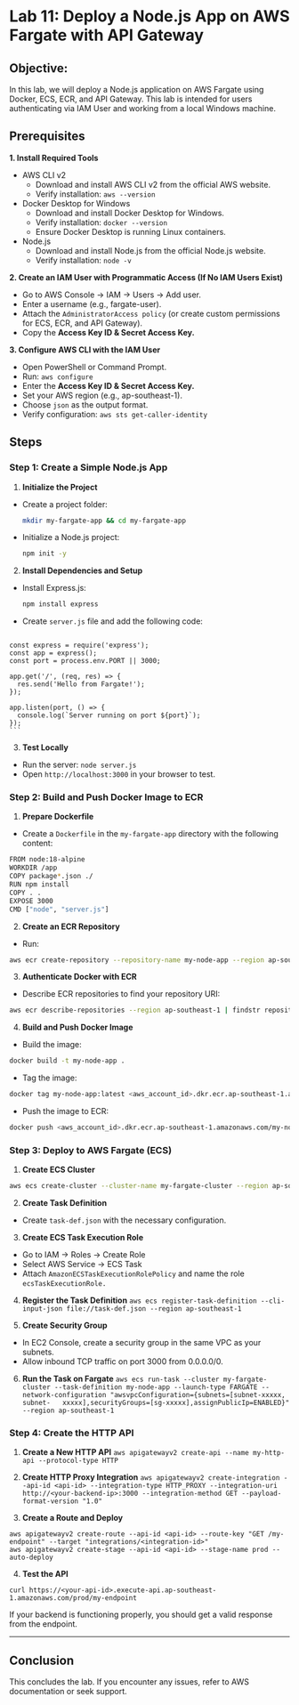  # Lab 11: Deploy a Node.js App on AWS Fargate with API Gateway

## Objective:
In this lab, we will deploy a Node.js application on AWS Fargate using Docker, ECS, ECR, and API Gateway. This lab is intended for users authenticating via IAM User and working from a local Windows machine.

## Prerequisites

   **1. Install Required Tools**

   - AWS CLI v2
      - Download and install AWS CLI v2 from the official AWS website.
      - Verify installation: ```aws --version```
   - Docker Desktop for Windows
      - Download and install Docker Desktop for Windows.
      - Verify installation: ```docker --version```
      - Ensure Docker Desktop is running Linux containers.
   - Node.js
      - Download and install Node.js from the official Node.js website.
      - Verify installation: ```node -v```
  
   **2. Create an IAM User with Programmatic Access (If No IAM Users Exist)**

   - Go to AWS Console → IAM → Users → Add user.
   - Enter a username (e.g., fargate-user).
   - Attach the ```AdministratorAccess policy``` (or create custom permissions for ECS, ECR, and API Gateway).
   - Copy the **Access Key ID & Secret Access Key.**

   **3. Configure AWS CLI with the IAM User**

   - Open PowerShell or Command Prompt.
   - Run: ```aws configure```
   - Enter the **Access Key ID & Secret Access Key.**
   - Set your AWS region (e.g., ap-southeast-1).
   - Choose ```json``` as the output format.
   - Verify configuration: ```aws sts get-caller-identity```

## Steps

### Step 1: Create a Simple Node.js App

   1. **Initialize the Project**

   - Create a project folder:

      ```bash
      mkdir my-fargate-app && cd my-fargate-app
      ```
      
   - Initialize a Node.js project:
     
      ```bash
      npm init -y
      ```
      
   2. **Install Dependencies and Setup**
   
   - Install Express.js:
      
      ```bash
      npm install express
      ```
      
   - Create ```server.js``` file and add the following code:

     ```bash
    const express = require('express');
    const app = express();
    const port = process.env.PORT || 3000;

    app.get('/', (req, res) => {
      res.send('Hello from Fargate!');
    });

    app.listen(port, () => {
      console.log(`Server running on port ${port}`);
    });
    ```

   3. **Test Locally**

   - Run the server: ```node server.js```
   - Open ```http://localhost:3000``` in your browser to test.

### Step 2: Build and Push Docker Image to ECR

   1. **Prepare Dockerfile**

   - Create a ```Dockerfile``` in the ```my-fargate-app``` directory with the following content:
   ```bash
   FROM node:18-alpine
   WORKDIR /app
   COPY package*.json ./
   RUN npm install
   COPY . .
   EXPOSE 3000
   CMD ["node", "server.js"]
   ```

   2. **Create an ECR Repository**

   - Run:
   ```bash
   aws ecr create-repository --repository-name my-node-app --region ap-southeast-1
   ```

   3. **Authenticate Docker with ECR**
   
   - Describe ECR repositories to find your repository URI:
   ```bash
   aws ecr describe-repositories --region ap-southeast-1 | findstr repositoryUri
   ```

   4. **Build and Push Docker Image**
   
   - Build the image:
   ```bash
   docker build -t my-node-app .
   ```

   - Tag the image:
   ```bash
   docker tag my-node-app:latest <aws_account_id>.dkr.ecr.ap-southeast-1.amazonaws.com/my-node-app:latest
   ```

   - Push the image to ECR:
   ```bash
   docker push <aws_account_id>.dkr.ecr.ap-southeast-1.amazonaws.com/my-node-app:latest
   ```
   ### Step 3: Deploy to AWS Fargate (ECS)

   1. **Create ECS Cluster**
   
   ```bash
   aws ecs create-cluster --cluster-name my-fargate-cluster --region ap-southeast-1
   ```
   2. **Create Task Definition**

   - Create ```task-def.json``` with the necessary configuration.

   3. **Create ECS Task Execution Role**

   - Go to IAM → Roles → Create Role
   - Select AWS Service → ECS Task
   - Attach ```AmazonECSTaskExecutionRolePolicy``` and name the role ```ecsTaskExecutionRole.```

   4. **Register the Task Definition**
   ```aws ecs register-task-definition --cli-input-json file://task-def.json --region ap-southeast-1```

   5. **Create Security Group**

   - In EC2 Console, create a security group in the same VPC as your subnets.
   - Allow inbound TCP traffic on port 3000 from 0.0.0.0/0.

   6. **Run the Task on Fargate**
   ```aws ecs run-task --cluster my-fargate-cluster --task-definition my-node-app --launch-type FARGATE --network-configuration "awsvpcConfiguration={subnets=[subnet-xxxxx, subnet-   xxxxx],securityGroups=[sg-xxxxx],assignPublicIp=ENABLED}" --region ap-southeast-1```

   ### Step 4: Create the HTTP API

   1. **Create a New HTTP API**
   ```aws apigatewayv2 create-api --name my-http-api --protocol-type HTTP```

   2. **Create HTTP Proxy Integration**
   ```aws apigatewayv2 create-integration --api-id <api-id> --integration-type HTTP_PROXY --integration-uri http://<your-backend-ip>:3000 --integration-method GET --payload-format-version "1.0"```

   3. **Create a Route and Deploy**
   ```
   aws apigatewayv2 create-route --api-id <api-id> --route-key "GET /my-endpoint" --target "integrations/<integration-id>"
   aws apigatewayv2 create-stage --api-id <api-id> --stage-name prod --auto-deploy
   ```

   4. **Test the API**
   ```
   curl https://<your-api-id>.execute-api.ap-southeast-1.amazonaws.com/prod/my-endpoint
   ```


   If your backend is functioning properly, you should get a valid response from the endpoint.

---
## Conclusion

This concludes the lab. If you encounter any issues, refer to AWS documentation or seek support. 
